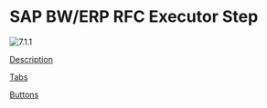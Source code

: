 # SAP BW/ERP RFC Executor Step

<img src="Image-7.1.1.png" alt="7.1.1"/>

<a href="Discription.md">Description</a> 

<a href="Tabs.md">Tabs</a>

<a href="Buttons.md">Buttons</a>
